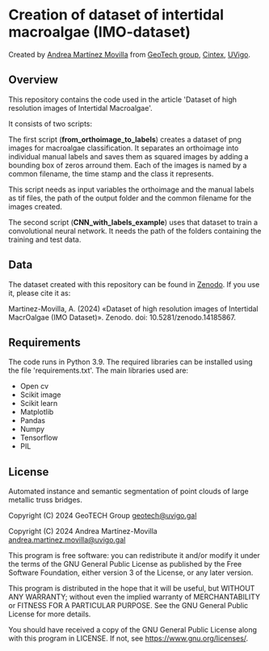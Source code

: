 # Creation of dataset of intertidal macroalgae (IMO-dataset)
Created by [Andrea Martínez Movilla](https://orcid.org/0000-0002-6114-9074) from [GeoTech group](https://geotech.webs.uvigo.es/en/), [Cintex](https://cintecx.uvigo.es/gl/), [UVigo](https://www.uvigo.gal/). 

## Overview
This repository contains the code used in the article 'Dataset of high resolution images of Intertidal Macroalgae'. 

It consists of two scripts:  

The first script (**from_orthoimage_to_labels**) creates a dataset of png images for macroalgae classification. It separates an orthoimage into individual manual labels and saves them as squared images by adding a bounding box of zeros arround them. Each of the images is named by a common filename, the time stamp and the class it represents. 

This script needs as input variables the orthoimage and the manual labels as tif files, the path of the output folder and the common filename for the images created. 

The second script (**CNN_with_labels_example**) uses that dataset to train a convolutional neural network. It needs the path of the folders containing the training and test data. 

## Data
The dataset created with this repository can be found in [Zenodo](https://zenodo.org/records/14185867). If you use it, please cite it as: 

 Martinez-Movilla, A. (2024) «Dataset of high resolution images of Intertidal MacrOalgae (IMO Dataset)». Zenodo. doi: 10.5281/zenodo.14185867.
## Requirements
The code runs in Python 3.9. The required libraries can be installed using the file 'requirements.txt'. The main libraries used are:

- Open cv
- Scikit image
- Scikit learn
- Matplotlib
- Pandas
- Numpy
- Tensorflow
- PIL

## License 

Automated instance and semantic segmentation of point clouds of large metallic truss bridges.

Copyright (C) 2024 GeoTECH Group geotech@uvigo.gal

Copyright (C) 2024 Andrea Martínez-Movilla andrea.martinez.movilla@uvigo.gal


This program is free software: you can redistribute it and/or modify it under the terms of the GNU General Public License as published by the Free Software Foundation, either version 3 of the License, or any later version.

This program is distributed in the hope that it will be useful, but WITHOUT ANY WARRANTY; without even the implied warranty of MERCHANTABILITY or FITNESS FOR A PARTICULAR PURPOSE. See the GNU General Public License for more details.

You should have received a copy of the GNU General Public License along with this program in LICENSE. If not, see https://www.gnu.org/licenses/.
